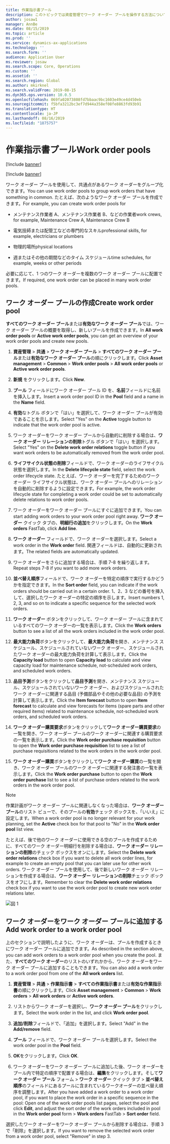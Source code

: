 ```yaml
---
title: 作業指示書プール
description: このトピックでは資産管理でワーク オーダー プールを操作する方法について説明します。
author: josaw1
manager: AnnBe
ms.date: 08/15/2019
ms.topic: article
ms.prod: ''
ms.service: dynamics-ax-applications
ms.technology: ''
ms.search.form: ''
audience: Application User
ms.reviewer: josaw
ms.search.scope: Core, Operations
ms.custom: ''
ms.assetid: ''
ms.search.region: Global
ms.author: mkirknel
ms.search.validFrom: 2019-08-15
ms.dyn365.ops.version: 10.0.5
ms.openlocfilehash: 069fa02073808fd7bbaac9bc1603e49ce4d450eb
ms.sourcegitcommit: f5bfa3212bc3ef7d944a358ef08fe8863fd93b91
ms.translationtype: HT
ms.contentlocale: ja-JP
ms.lasthandoff: 08/16/2019
ms.locfileid: "1875757"
---
```

# <a name="work-order-pools"></a><span data-ttu-id="dd9cc-103">作業指示書プール</span><span class="sxs-lookup"><span data-stu-id="dd9cc-103">Work order pools</span></span>


[!include [banner](../../includes/banner.md)]

[!include [banner](../../includes/preview-banner.md)]


<span data-ttu-id="dd9cc-104">ワーク オーダー プールを使用して、共通点があるワーク オーダーをグループ化できます。</span><span class="sxs-lookup"><span data-stu-id="dd9cc-104">You can use work order pools to group work orders that have something in common.</span></span> <span data-ttu-id="dd9cc-105">たとえば、次のようなワーク オーダー プールを作成できます。</span><span class="sxs-lookup"><span data-stu-id="dd9cc-105">For example, you can create work order pools for</span></span>

- <span data-ttu-id="dd9cc-106">メンテナンス作業者 A、メンテナンス作業者 B、などの作業者</span><span class="sxs-lookup"><span data-stu-id="dd9cc-106">work crews, for example, Maintenance Crew A, Maintenance Crew B</span></span>  

- <span data-ttu-id="dd9cc-107">電気技師または配管工などの専門的なスキル</span><span class="sxs-lookup"><span data-stu-id="dd9cc-107">professional skills, for example, electricians or plumbers</span></span>  

- <span data-ttu-id="dd9cc-108">物理的場所</span><span class="sxs-lookup"><span data-stu-id="dd9cc-108">physical locations</span></span>  

- <span data-ttu-id="dd9cc-109">週またはその他の期間などのタイム スケジュール</span><span class="sxs-lookup"><span data-stu-id="dd9cc-109">time schedules, for example, weeks or other periods</span></span>  


<span data-ttu-id="dd9cc-110">必要に応じて、1 つのワーク オーダーを複数のワーク オーダー プールに配置できます。</span><span class="sxs-lookup"><span data-stu-id="dd9cc-110">If required, one work order can be placed in many work order pools.</span></span>


## <a name="create-work-order-pool"></a><span data-ttu-id="dd9cc-111">ワーク オーダー プールの作成</span><span class="sxs-lookup"><span data-stu-id="dd9cc-111">Create work order pool</span></span>

<span data-ttu-id="dd9cc-112">**すべてのワーク オーダー プール**または**有効なワーク オーダー プール**では、ワーク オーダー プールの概要を取得し、新しいプールを作成できます。</span><span class="sxs-lookup"><span data-stu-id="dd9cc-112">In **All work order pools** or **Active work order pools**, you can get an overview of your work order pools and create new pools.</span></span>

1. <span data-ttu-id="dd9cc-113">**資産管理** > **共通** > **ワーク オーダー プール** > **すべてのワーク オーダー プール**または**有効なワーク オーダー プール**の順にクリックします。</span><span class="sxs-lookup"><span data-stu-id="dd9cc-113">Click **Asset management** > **Common** > **Work order pools** > **All work order pools** or **Active work order pools**.</span></span>

2. <span data-ttu-id="dd9cc-114">**新規** をクリックします。</span><span class="sxs-lookup"><span data-stu-id="dd9cc-114">Click **New**.</span></span>

3. <span data-ttu-id="dd9cc-115">**プール** フィールドにワーク オーダー プール ID を、**名前**フィールドに名前を挿入します。</span><span class="sxs-lookup"><span data-stu-id="dd9cc-115">Insert a work order pool ID in the **Pool** field and a name in the **Name** field.</span></span>

4. <span data-ttu-id="dd9cc-116">**有効**なトグル ボタンで「はい」を選択して、ワーク オーダー プールが有効であることを示します。</span><span class="sxs-lookup"><span data-stu-id="dd9cc-116">Select "Yes" on the **Active** toggle button to indicate that the work order pool is active.</span></span>

5. <span data-ttu-id="dd9cc-117">ワーク オーダーをワーク オーダー プールから自動的に削除する場合は、**ワーク オーダー リレーションの削除**トグル ボタンで「はい」を選択します。</span><span class="sxs-lookup"><span data-stu-id="dd9cc-117">Select "Yes" on the **Delete work order relations** toggle button if you want work orders to be automatically removed from the work order pool.</span></span>

6. <span data-ttu-id="dd9cc-118">**ライフサイクル状態の削除**フィールドで、ワーク オーダーのライフサイクル状態を選択します。</span><span class="sxs-lookup"><span data-stu-id="dd9cc-118">In the **Delete lifecycle state** field, select the work order lifecycle state.</span></span> <span data-ttu-id="dd9cc-119">たとえば、ワーク オーダーを完了するためのワーク オーダー ライフサイクル状態は、ワーク オーダー プールへのリレーションを自動的に削除するように設定できます。</span><span class="sxs-lookup"><span data-stu-id="dd9cc-119">For example, the work order lifecycle state for completing a work order could be set to automatically delete relations to work order pools.</span></span>

7. <span data-ttu-id="dd9cc-120">ワーク オーダーをワーク オーダー プールにすぐに追加できます。</span><span class="sxs-lookup"><span data-stu-id="dd9cc-120">You can start adding work orders to your work order pool right away.</span></span> <span data-ttu-id="dd9cc-121">**ワーク オーダー** クイック タブの、**明細行の追加**をクリックします。</span><span class="sxs-lookup"><span data-stu-id="dd9cc-121">On the **Work orders** FastTab, click **Add line**.</span></span>

8. <span data-ttu-id="dd9cc-122">**ワーク オーダー** フィールドで、ワーク オーダーを選択します。</span><span class="sxs-lookup"><span data-stu-id="dd9cc-122">Select a work order in the **Work order** field.</span></span> <span data-ttu-id="dd9cc-123">関連フィールドは、自動的に更新されます。</span><span class="sxs-lookup"><span data-stu-id="dd9cc-123">The related fields are automatically updated.</span></span>

9. <span data-ttu-id="dd9cc-124">ワーク オーダーをさらに追加する場合は、手順 7-8 を繰り返します。</span><span class="sxs-lookup"><span data-stu-id="dd9cc-124">Repeat steps 7-8 if you want to add more work orders.</span></span>

10. <span data-ttu-id="dd9cc-125">**並べ替え順序**フィールドで、ワーク オーダーを特定の順序で実行するかどうかを指定できます。</span><span class="sxs-lookup"><span data-stu-id="dd9cc-125">In the **Sort order** field, you can indicate if the work orders should be carried out in a certain order.</span></span> <span data-ttu-id="dd9cc-126">1、2、3 などの番号を挿入して、選択したワーク オーダーの特定の順序を示します。</span><span class="sxs-lookup"><span data-stu-id="dd9cc-126">Insert numbers 1, 2, 3, and so on to indicate a specific sequence for the selected work orders.</span></span>

11. <span data-ttu-id="dd9cc-127">**ワーク オーダー** ボタンをクリックして、ワーク オーダー プールに含まれているすべてのワーク オーダーの一覧を表示します。</span><span class="sxs-lookup"><span data-stu-id="dd9cc-127">Click the **Work orders** button to see a list of all the work orders included in the work order pool.</span></span>

12. <span data-ttu-id="dd9cc-128">**最大能力負荷**ボタンをクリックして、**最大能力負荷**を開き、メンテナンス スケジュール、スケジュールされていないワーク オーダー、スケジュールされたワーク オーダーの最大能力負荷を計算して表示します。</span><span class="sxs-lookup"><span data-stu-id="dd9cc-128">Click the **Capacity load** button to open **Capacity load** to calculate and view capacity load for maintenance schedule, not-scheduled work orders, and scheduled work orders.</span></span>

13. <span data-ttu-id="dd9cc-129">**品目予測**ボタンをクリックして**品目予測**を開き、メンテナンス スケジュール、スケジュールされていないワーク オーダー、およびスケジュールされたワーク オーダーに関連する品目 (予備部品やその他の必要な品目) の予測を計算して表示します。</span><span class="sxs-lookup"><span data-stu-id="dd9cc-129">Click the **Item forecast** button to open **Item forecast** to calculate and view forecasts for items (spare parts and other required items) related to maintenance schedule, not-scheduled work orders, and scheduled work orders.</span></span>

14. <span data-ttu-id="dd9cc-130">**ワーク オーダー購買要求**ボタンをクリックして**ワーク オーダー購買要求**の一覧を開き、ワーク オーダー プールのワーク オーダーに関連する購買要求の一覧を表示します。</span><span class="sxs-lookup"><span data-stu-id="dd9cc-130">Click the **Work order purchase requisition** button to open the **Work order purchase requisition** list to see a list of purchase requisitions related to the work orders in the work order pool.</span></span>

15. <span data-ttu-id="dd9cc-131">**ワーク オーダー購買**ボタンをクリックして**ワーク オーダー購買**の一覧を開き、ワーク オーダー プールのワーク オーダーに関連する発注書の一覧を表示します。</span><span class="sxs-lookup"><span data-stu-id="dd9cc-131">Click the **Work order purchase** button to open the **Work order purchase** list to see a list of purchase orders related to the work orders in the work order pool.</span></span>

>[!NOTE]
><span data-ttu-id="dd9cc-132">作業計画がワーク オーダー プールに関連しなくなった場合は、**ワーク オーダー プール**のリスト ビューで、そのプールの**有効**チェック ボックスを、「いいえ」に設定します。</span><span class="sxs-lookup"><span data-stu-id="dd9cc-132">When a work order pool is no longer relevant for your work planning, set the **Active** check box for that pool to "No" in the **Work order pool** list view.</span></span>

<span data-ttu-id="dd9cc-133">たとえば、後で他のワーク オーダーに使用できる空のプールを作成するために、すべてのワーク オーダー明細行を削除する場合は、**ワーク オーダー リレーションの削除**のチェック ボックスをオンにします。</span><span class="sxs-lookup"><span data-stu-id="dd9cc-133">Select the **Delete work order relations** check box if you want to delete all work order lines, for example to create an empty pool that you can later use for other work orders.</span></span> <span data-ttu-id="dd9cc-134">ワーク オーダー プールを使用して、後で新しいワーク オーダー リレーションを作成する場合は、**ワーク オーダー リレーションの削除**チェック ボックスをオフにします。</span><span class="sxs-lookup"><span data-stu-id="dd9cc-134">Remember to clear the **Delete work order relations** check box if you want to use the work order pool to create new work order relations later.</span></span>


![図 1](media/22-work-orders.png)


## <a name="add-work-order-to-a-work-order-pool"></a><span data-ttu-id="dd9cc-136">ワーク オーダーをワーク オーダー プールに追加する</span><span class="sxs-lookup"><span data-stu-id="dd9cc-136">Add work order to a work order pool</span></span>

<span data-ttu-id="dd9cc-137">上のセクションで説明したように、ワーク オーダーは、プールを作成するときにワーク オーダー プールに追加できます。</span><span class="sxs-lookup"><span data-stu-id="dd9cc-137">As described in the section above, you can add work orders to a work order pool when you create the pool.</span></span> <span data-ttu-id="dd9cc-138">また、**すべてのワーク オーダー**のリストのいずれかから、ワーク オーダーをワーク オーダー プールに追加することもできます。</span><span class="sxs-lookup"><span data-stu-id="dd9cc-138">You can also add a work order to a work order pool from one of the **All work orders** list.</span></span>

1. <span data-ttu-id="dd9cc-139">**資産管理** > **共通** > **作業指示書** > **すべての作業指示書**または**有効な作業指示書**の順にクリックします。</span><span class="sxs-lookup"><span data-stu-id="dd9cc-139">Click **Asset management** > **Common** > **Work orders** > **All work orders** or **Active work orders**.</span></span>

2. <span data-ttu-id="dd9cc-140">リストからワーク オーダーを選択し、**ワーク オーダー プール**をクリックします。</span><span class="sxs-lookup"><span data-stu-id="dd9cc-140">Select the work order in the list, and click **Work order pool**.</span></span>

3. <span data-ttu-id="dd9cc-141">**追加/削除**フィールドで、「追加」を選択します。</span><span class="sxs-lookup"><span data-stu-id="dd9cc-141">Select "Add" in the **Add/remove** field.</span></span>

4. <span data-ttu-id="dd9cc-142">**プール** フィールドで、ワーク オーダー プールを選択します。</span><span class="sxs-lookup"><span data-stu-id="dd9cc-142">Select the work order pool in the **Pool** field.</span></span>

5. <span data-ttu-id="dd9cc-143">**OK**をクリックします。</span><span class="sxs-lookup"><span data-stu-id="dd9cc-143">Click **OK**.</span></span>

6. <span data-ttu-id="dd9cc-144">ワーク オーダーをワーク オーダー プールに追加した後、ワーク オーダーをプール内で特定の順序で配置する場合は、**編集**をクリックします。そして**ワーク オーダー プール** フォーム > **ワーク オーダー** クイック タブ > **並べ替え順序**のフィールドにあるプールに含まれているワークオーダーの並べ替え順序を調整します。</span><span class="sxs-lookup"><span data-stu-id="dd9cc-144">After you have added a work order to a work order pool, if you want to place the work order in a specific sequence in the pool: Open one of the work order pools list pages, select the pool and click **Edit**, and adjust the sort order of the work orders included in pool in the **Work order pool** form > **Work orders** FastTab > **Sort order** field.</span></span>

<span data-ttu-id="dd9cc-145">選択したワーク オーダーをワーク オーダー プールから削除する場合は、手順 3 で「削除」を選択します。</span><span class="sxs-lookup"><span data-stu-id="dd9cc-145">If you want to remove the selected work order from a work order pool, select "Remove" in step 3.</span></span>

